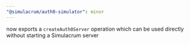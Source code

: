 ```yaml
---
"@simulacrum/auth0-simulator": minor
---
```

now exports a `createAuth0Server` operation which can be used directly without
starting a Simulacrum server
